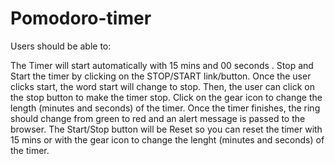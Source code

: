 # Pomodoro-timer
Users should be able to:

The Timer will start automatically with 15 mins and 00 seconds .
Stop and Start the timer by clicking on the STOP/START link/button.
Once the user clicks start, the word start will change to stop. Then, the user can click on the stop button to make the timer stop.
Click on the gear icon to change the length (minutes and seconds) of the timer.
Once the timer finishes, the ring should change from green to red and an alert message is passed to the browser.
The Start/Stop button will be Reset so you can reset the timer with 15 mins or with the gear icon to change the lenght (minutes and seconds) of the timer. 
